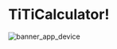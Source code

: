 # TiTiCalculator!


![banner_app_device](https://user-images.githubusercontent.com/63950809/200574812-5f2ca840-41c1-441c-9926-7f45a7513918.png)

